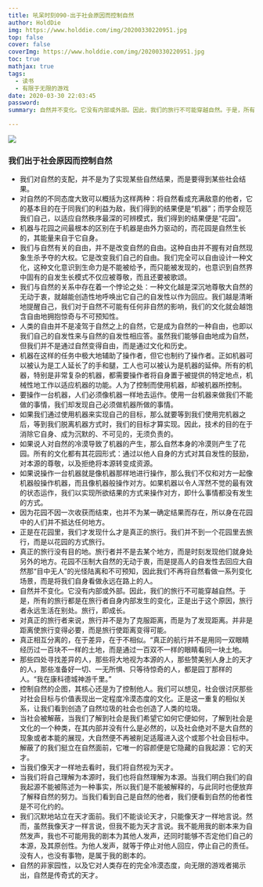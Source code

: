 ```yaml
---
title: 吼呆时刻090-出于社会原因而控制自然
author: HoldDie
img: https://www.holddie.com/img/20200330220951.jpg
top: false
cover: false
coverImg: https://www.holddie.com/img/20200330220951.jpg
toc: true
mathjax: true
tags:
  - 读书
  - 有限于无限的游戏
date: 2020-03-30 22:03:45
password:
summary: 自然并不变化。它没有内部或外部。因此，我们的旅行不可能穿越自然。于是，所有的旅行都是在旅行者自身内部发生的变化，正是出于这个原因，旅行者永远生活在别处。旅行，即成长。

---
```


![](https://www.holddie.com/img/20200330220951.jpg)

### 我们出于社会原因而控制自然

- 我们对自然的支配，并不是为了实现某些自然结果，而是要得到某些社会结果。
- 对自然的不同态度大致可以概括为这样两种：将自然看成充满敌意的他者，它的基本目的在于同我们的利益为敌，我们得到的结果便是“机器”；而学会规范我们自己，以适应自然秩序最深的可辨模式，我们得到的结果便是“花园”。
- 机器与花园之间最根本的区别在于机器是由外力驱动的，而花园是自然生长的，其能量来自于它自身。
- 我们与自然有关的自由，并不是改变自然的自由。这种自由并不握有对自然现象生杀予夺的大权。它是改变我们自己的自由。我们完全可以自由设计一种文化，这种文化意识到生命力是不能被给予，而只能被发现的，也意识到自然界中固有的自发生长模式不仅应被尊敬，而且还要被歌颂。
- 我们与自然的关系中存在着一个悖论之处：一种文化越是深沉地尊敬大自然的无动于衷，就越能创造性地呼唤出它自己的自发性以作为回应。我们越是清晰地提醒自己，我们对于自然不可能有任何非自然的影响，我们的文化就会越饱含自由地拥抱惊奇与不可预知性。
- 人类的自由并不是凌驾于自然之上的自然，它是成为自然的一种自由，也即以我们自己的自发性来与自然的自发性相应答。虽然我们能够自由地成为自然，但我们并不是通过自然变得自由，而是通过文化和历史。
- 机器在这样的任务中极大地辅助了操作者，但它也制约了操作者。正如机器可以被认为是工人延长了的手和腿，工人也可以被认为是机器的延伸。所有的机器，特别是非常复杂的机器，都需要操作者将自身置于被提供的特定地点，机械性地工作以适应机器的功能。人为了控制而使用机器，却被机器所控制。
- 要操作一台机器，人们必须像机器一样地去运作。使用一台机器来做我们不能做的事情，我们却发现自己必须做机器所做的事情。
- 如果我们通过使用机器来实现自己的目标，那么就要等到我们使用完机器之后，等到我们脱离机器方式时，我们的目标才算实现。因此，技术的目的在于消除它自身、成为沉默的、不可见的，无须负责的。
- 如果说人对自然的冷漠导致了机器的产生，那么自然本身的冷漠则产生了花园。所有的文化都有其花园形式：通过以他人自身的方式对其自发性的鼓励，对本源的尊敬，以及拒绝将本源转变成资源。
- 如果说操作一台机器就是像机器那样地进行操作，那么我们不仅和对方一起像机器般操作机器，而且像机器般操作对方。如果机器以令人浑然不觉的最有效的状态运作，我们以实现所欲结果的方式来操作对方，即什么事情都没有发生的方式。
- 因为花园不因一次收获而结束，也并不为某一确定结果而存在，所以身在花园中的人们并不抵达任何地方。
- 正是在花园里，我们才发现什么才是真正的旅行。我们并不到一个花园里去旅行，而是以花园的方式旅行。
- 真正的旅行没有目的地。旅行者并不是去某个地方，而是时刻发现他们就身处另外的地方。花园不压制大自然的无动于衷，而是提高人的自发性去回应大自然那“目中无人”的光怪陆离和不可预知，因此我们不再将自然看做一系列变化场景，而是将我们自身看做永远在路上的人。
- 自然并不变化。它没有内部或外部。因此，我们的旅行不可能穿越自然。于是，所有的旅行都是在旅行者自身内部发生的变化，正是出于这个原因，旅行者永远生活在别处。旅行，即成长。
- 对真正的旅行者来说，旅行并不是为了克服距离，而是为了发现距离。并非是距离使旅行变得必要，而是旅行使距离变得可能。
- 真正相互分离的，在于差异，在于不相似。“真正的航行并不是用同一双眼睛经历过一百块不一样的土地，而是通过一百双不一样的眼睛看同一块土地。
- 那些四处寻找差异的人，那些将大地视为本源的人，那些赞美别人身上的天才的人，那些准备好一切、一无所惧、只等待惊奇的人，都是园丁那样的人。“我在康科德城神游千里。”
- 控制自然的企图，其核心还是为了控制他人。我们可以想见，社会很讨厌那些对社会目标与价值表现出一定程度冷漠态度的文化。正是这一重复的相似关系，让我们看到创造了自然垃圾的社会也创造了人类的垃圾。
- 当社会被解蔽，当我们了解到社会是我们希望它如何它便如何，了解到社会是文化的一个种类，在其内部并没有什么是必然的，以及社会绝对不是大自然的现象或者本能的展现，大自然便不再被削足适履进入这个或那个社会目标中。解蔽了的我们挺立在自然面前，它唯一的容颜便是它隐藏的自我起源：它的天才。
- 当我们像天才一样地去看时，我们将自然视为天才。
- 当我们将自己理解为本源时，我们也将自然理解为本源。当我们明白我们的自我起源不能被陈述为一种事实，所以我们是不能被解释的，与此同时也便放弃了解释自然的努力。当我们看到自己是自然的他者，我们便看到自然的他者性是不可化约的。
- 我们沉默地站立在天才面前。我们不能谈论天才，只能像天才一样地言说。然而，虽然我像天才一样言说，但我不能为天才言说。我不能用我的剧本来为自然发声，我也不可能用我的剧本为其他人发声，还同时能够不否定他们自己的本源，及其原创性。为他人发声，就等于停止对他人回应，停止自己的责任。没有人，也没有事物，是属于我的剧本的。
- 自然的非家园性，以及它对人类存在的完全冷漠态度，向无限的游戏者揭示出，自然是传奇式的天才。
